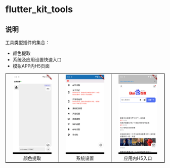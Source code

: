 # flutter_kit_tools

## 说明

工具类型插件的集合：
+ 颜色提取
+ 系统及应用设置快速入口
+ 模拟APP内H5页面

<table border="1" width="100%">
    <tr>
        <td width="33.33%" align="center"><img src="https://raw.githubusercontent.com/windows7lake/screenshot/main/Screenshot10.png" width="80%" alt="颜色提取" /><br>颜色提取</td>
        <td width="33.33%" align="center"><img src="https://raw.githubusercontent.com/windows7lake/screenshot/main/Screenshot1.png" width="80%" alt="系统设置" /><br>系统设置</td>
        <td width="33.33%" align="center"><img src="https://raw.githubusercontent.com/windows7lake/screenshot/main/Screenshot11.png" width="80%" alt="应用内H5入口" /><br>应用内H5入口</td>
    </tr>
</table>

